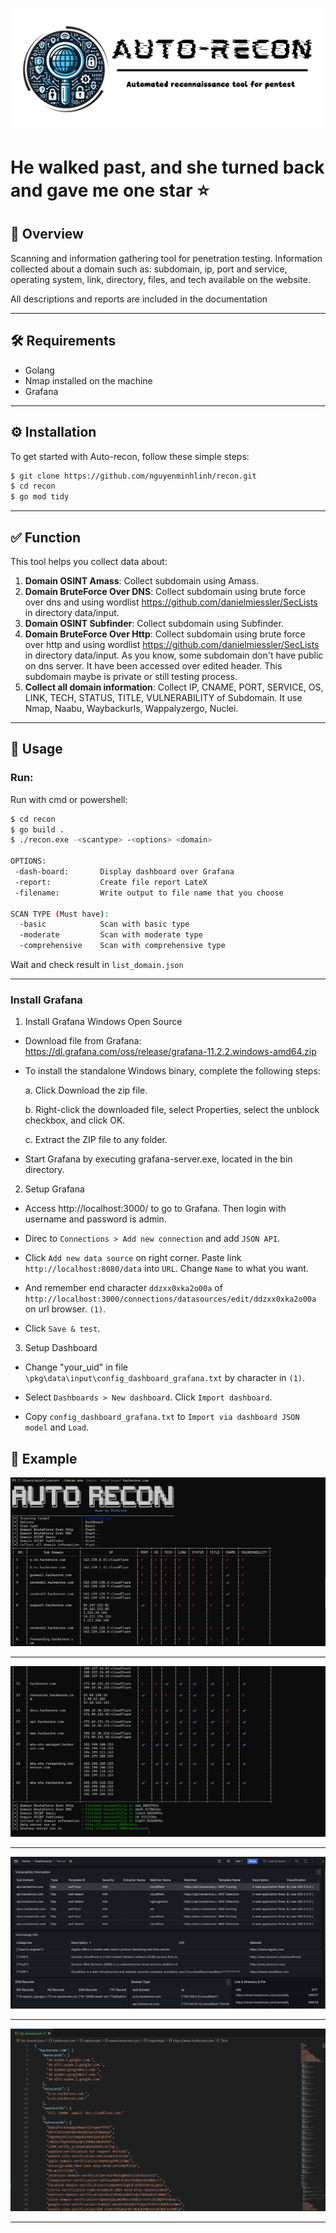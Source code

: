![auto-recon mascot](_img/autorecon_pic2.png)

# He walked past, and she turned back and gave me one star ⭐

## 🎯 Overview

Scanning and information gathering tool for penetration testing. Information collected about
a domain such as: subdomain, ip, port and service, operating system, link, directory, files, and tech available on
the website.

All descriptions and reports are included in the documentation

---

## 🛠️ Requirements

- Golang
- Nmap installed on the machine
- Grafana

---

## ⚙️ Installation

To get started with Auto-recon, follow these simple steps:

```bash
$ git clone https://github.com/nguyenminhlinh/recon.git
$ cd recon
$ go mod tidy
```

---

## ✅ Function

This tool helps you collect data about:

1. **Domain OSINT Amass**: Collect subdomain using Amass.
2. **Domain BruteForce Over DNS**: Collect subdomain using brute force over dns and using wordlist https://github.com/danielmiessler/SecLists in directory data/input.
3. **Domain OSINT Subfinder**: Collect subdomain using Subfinder.
4. **Domain BruteForce Over Http**: Collect subdomain using brute force over http and using wordlist https://github.com/danielmiessler/SecLists in directory data/input. As you know, some subdomain don't have public on dns server. It have been accessed over edited header. This subdomain maybe is private or still testing process.
5. **Collect all domain information**: Collect IP, CNAME, PORT, SERVICE, OS, LINK, TECH, STATUS, TITLE, VULNERABILITY of Subdomain. It use Nmap, Naabu, Waybackurls, Wappalyzergo, Nuclei.

---

## 📖 Usage

### Run:

Run with cmd or powershell:

```bash
$ cd recon
$ go build .
$ ./recon.exe -<scantype> -<options> <domain>

OPTIONS:
 -dash-board:       Display dashboard over Grafana
 -report:           Create file report LateX
 -filename:         Write output to file name that you choose 

SCAN TYPE (Must have):
  -basic            Scan with basic type
  -moderate         Scan with moderate type
  -comprehensive    Scan with comprehensive type

```

Wait and check result in `list_domain.json`

---

### Install Grafana

1. Install Grafana Windows Open Source

- Download file from Grafana: https://dl.grafana.com/oss/release/grafana-11.2.2.windows-amd64.zip
- To install the standalone Windows binary, complete the following steps:

  a. Click Download the zip file.

  b. Right-click the downloaded file, select Properties, select the unblock checkbox, and click OK.

  c. Extract the ZIP file to any folder.

- Start Grafana by executing grafana-server.exe, located in the bin directory.

2. Setup Grafana

- Access http://localhost:3000/ to go to Grafana. Then login with username and password is admin.

- Direc to `Connections > Add new connection` and add `JSON API`.

- Click `Add new data source` on right corner. Paste link `http://localhost:8080/data` into `URL`. Change `Name` to what you want.

- And remember end character `ddzxx0xka2o00a` of `http://localhost:3000/connections/datasources/edit/ddzxx0xka2o00a` on url browser. `(1)`.

- Click `Save & test`.

3. Setup Dashboard

- Change "your_uid" in file `\pkg\data\input\config_dashboard_grafana.txt` by character in `(1)`.

- Select `Dashboards > New dashboard`. Click `Import dashboard`.

- Copy `config_dashboard_grafana.txt` to `Import via dashboard JSON model` and `Load`.

## 📝 Example

![auto-recon ex1](_img/ex5.png)

---

![auto-recon ex2](_img/ex4.png)

---

![auto-recon ex2](_img/ex3.png)

---

![auto-recon ex2](_img/ex6.png)

---
